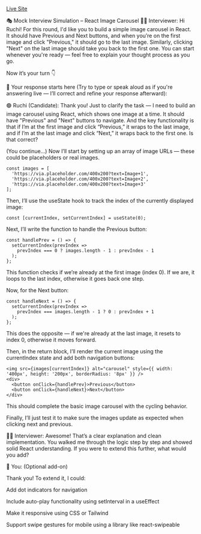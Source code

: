 [Live Site](https://ruchibadkur.github.io/carousel-react/)

🎭 Mock Interview Simulation – React Image Carousel
👨‍💼 Interviewer:
Hi Ruchi! For this round, I'd like you to build a simple image carousel in React. It should have Previous and Next buttons, and when you’re on the first image and click "Previous," it should go to the last image. Similarly, clicking "Next" on the last image should take you back to the first one.
You can start whenever you're ready — feel free to explain your thought process as you go.

Now it’s your turn 👇

🎤 Your response starts here (Try to type or speak aloud as if you're answering live — I’ll correct and refine your response afterward):

🟢 Ruchi (Candidate):
Thank you! Just to clarify the task — I need to build an image carousel using React, which shows one image at a time. It should have "Previous" and "Next" buttons to navigate. And the key functionality is that if I’m at the first image and click “Previous,” it wraps to the last image, and if I’m at the last image and click “Next,” it wraps back to the first one.
Is that correct?

(You continue...)
Now I’ll start by setting up an array of image URLs — these could be placeholders or real images.

```
const images = [
  'https://via.placeholder.com/400x200?text=Image+1',
  'https://via.placeholder.com/400x200?text=Image+2',
  'https://via.placeholder.com/400x200?text=Image+3'
];
```
Then, I’ll use the useState hook to track the index of the currently displayed image:

```
const [currentIndex, setCurrentIndex] = useState(0);
```

Next, I’ll write the function to handle the Previous button:

```
const handlePrev = () => {
  setCurrentIndex(prevIndex =>
    prevIndex === 0 ? images.length - 1 : prevIndex - 1
  );
};
```
This function checks if we’re already at the first image (index 0). If we are, it loops to the last index, otherwise it goes back one step.

Now, for the Next button:

```
const handleNext = () => {
  setCurrentIndex(prevIndex =>
    prevIndex === images.length - 1 ? 0 : prevIndex + 1
  );
};
```
This does the opposite — if we're already at the last image, it resets to index 0, otherwise it moves forward.

Then, in the return block, I’ll render the current image using the currentIndex state and add both navigation buttons:

```
<img src={images[currentIndex]} alt="carousel" style={{ width: '400px', height: '200px', borderRadius: '8px' }} />
<div>
  <button onClick={handlePrev}>Previous</button>
  <button onClick={handleNext}>Next</button>
</div>
```
This should complete the basic image carousel with the cycling behavior.

Finally, I’ll just test it to make sure the images update as expected when clicking next and previous.

👨‍💼 Interviewer:
Awesome! That’s a clear explanation and clean implementation. You walked me through the logic step by step and showed solid React understanding. If you were to extend this further, what would you add?

🎤 You: (Optional add-on)

Thank you! To extend it, I could:

Add dot indicators for navigation

Include auto-play functionality using setInterval in a useEffect

Make it responsive using CSS or Tailwind

Support swipe gestures for mobile using a library like react-swipeable

